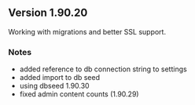 ## Version 1.90.20

Working with migrations and better SSL support. 

### Notes

* added reference to db connection string to settings
* added import to db seed
* using dbseed 1.90.30
* fixed admin content counts (1.90.29)

